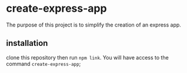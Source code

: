 # create-express-app
The purpose of this project is to simplify the creation of an express app.

## installation
clone this repository then run `npm link`. You will have access to the command `create-express-app`;
